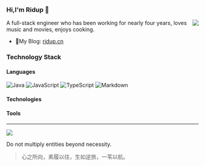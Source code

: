 ### Hi,I'm Ridup 👋

<!--
**Ridup/Ridup** is a ✨ _special_ ✨ repository because its `README.md` (this file) appears on your GitHub profile.

Here are some ideas to get you started:

- 🔭 I’m currently working on ...
- 🌱 I’m currently learning ...
- 👯 I’m looking to collaborate on ...
- 🤔 I’m looking for help with ...
- 💬 Ask me about ...
- 📫 How to reach me: ...
- 😄 Pronouns: ...
- ⚡ Fun fact: ...
-->

<img align="right" src="https://github-readme-stats.vercel.app/api?username=ridup&show_icons=true&icon_color=0366d6&text_color=24292e&bg_color=ffffff&hide_title=true" />

A full-stack engineer who has been working for nearly four years, loves music and movies, enjoys cooking.



- 📝My Blog: [ridup.cn](https://ridup.cn)

### Technology Stack

#### Languages

![Java](https://img.shields.io/badge/-Java-red.svg?&logo=java&logoColor=white&style=flat-square)
![JavaScript](https://img.shields.io/badge/JavaScript-%23323330.svg?logo=javascript&logoColor=%23F7DF1E&style=flat-square)
![TypeScript](https://img.shields.io/badge/Typescript-%23007acc.svg?logo=typescript&logoColor=white&style=flat-square)
![Markdown](https://img.shields.io/badge/-Markdown-000?&logo=Markdown)

#### Technologies

#### Tools

#### 


---

<p>
    <a href="https://ridup.cn/">
      <img src="https://github-profile-trophy.vercel.app/?username=ridup&theme=flat&title=Stars,Followers,Commit,MultiLanguage&margin-w=5&row=1&column=4" />
    </a>
</p>

Do not multiply entities beyond necessity.

> 心之所向，素履以往，生如逆旅，一苇以航。

